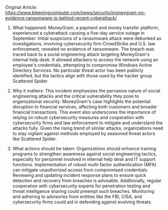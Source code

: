 Original Article: https://www.bleepingcomputer.com/news/security/moneygram-no-evidence-ransomware-is-behind-recent-cyberattack/

1) What happened: MoneyGram, a payment and money transfer platform, experienced a cyberattack causing a five-day service outage in September. Initial suspicions of a ransomware attack were debunked as investigations, involving cybersecurity firm CrowdStrike and U.S. law enforcement, revealed no evidence of ransomware. The breach was traced back to a social engineering attack targeting MoneyGram's internal help desk. It allowed attackers to access the network using an employee's credentials, attempting to compromise Windows Active Directory Services. No particular threat actor has been publicly identified, but the tactics align with those used by the hacker group Scattered Spider.

2) Why it matters: This incident emphasizes the pervasive nature of social engineering attacks and the critical vulnerability they pose to organizational security. MoneyGram's case highlights the potential disruption to financial services, affecting both customers and broader financial transactions. This event also underscores the importance of relying on robust cybersecurity measures and cooperation with cybersecurity firms and law enforcement to mitigate and understand the attacks fully. Given the rising trend of similar attacks, organizations need to stay vigilant against methods employed by seasoned threat actors like Scattered Spider.

3) What actions should be taken: Organizations should enhance training programs to strengthen awareness against social engineering tactics, especially for personnel involved in internal help desk and IT support functions. Implementation of robust multi-factor authentication (MFA) can mitigate unauthorized access from compromised credentials. Reviewing and updating incident response plans to ensure quick detection and recovery from breaches is advisable. Additionally, regular cooperation with cybersecurity experts for penetration testing and threat intelligence sharing could preempt such breaches. Monitoring and adhering to advisories from entities like the FBI, CISA, and cybersecurity firms could aid in defending against evolving threats.